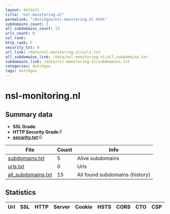 ```yaml
---
layout: default
title: "nsl-monitoring.nl"
permalink: "/dutchgov/nsl-monitoring.nl.html"
subdomains_count: 5
all_subdomains_count: 15
urls_count: 0
ssl_rank: 
http_rank: F
security_txt: 0
url_link: /data/nsl-monitoring.nl/urls.txt
all_subdomains_link: /data/nsl-monitoring.nl/all_subdomains.txt
subdomains_link: /data/nsl-monitoring.nl/subdomains.txt
categories: dutchgov
tags: dutchgov
---
```



# nsl-monitoring.nl
## Summary data


 - **SSL Grade**:
 - **HTTP Security Grade**:F
 - **[security.txt](https://www.digitaleoverheid.nl/nieuws/standaard-security-txt-nu-verplicht-voor-overheid/)**:0


| File       | Count | Info |
|------------|-------|------|
|[subdomains.txt](/DutchGovScope/data/nsl-monitoring.nl/subdomains.txt)|5|Alive subdomains|
|[urls.txt](/DutchGovScope/data/nsl-monitoring.nl/urls.txt)|0|Urls|
|[all_subdomains.txt](/DutchGovScope/data/nsl-monitoring.nl/all_subdomains.txt)|15|All found subdomains (history)|


## Statistics


| Url | SSL | HTTP | Server | Cookie | HSTS | CORS | CTO | CSP | XFO | XXP | RP |FP| Tech |Title |
|--------|-------|-------|------|------|------|------|------|------|------|------|------|------|------|------|

